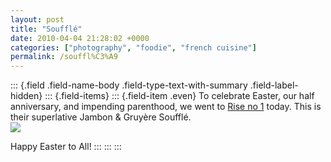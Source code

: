 ```yaml
---
layout: post
title: "Soufflé"
date: 2010-04-04 21:28:02 +0000
categories: ["photography", "foodie", "french cuisine"]
permalink: /souffl%C3%A9
---
```

::: {.field .field-name-body .field-type-text-with-summary .field-label-hidden}
::: {.field-items}
::: {.field-item .even}
To celebrate Easter, our half anniversary, and impending parenthood, we
went to [Rise no 1](http://risesouffle.com/) today. This is their
superlative Jambon & Gruyère Soufflé.\
![](http://dl.dropbox.com/u/1957870/souffle.jpg)

Happy Easter to All!
:::
:::
:::

